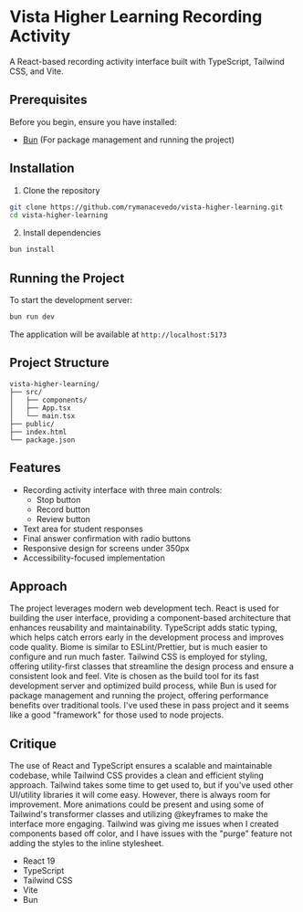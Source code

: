 # Vista Higher Learning Recording Activity

A React-based recording activity interface built with TypeScript, Tailwind CSS, and Vite.

## Prerequisites

Before you begin, ensure you have installed:
- [Bun](https://bun.sh/) (For package management and running the project)

## Installation

1. Clone the repository
```bash
git clone https://github.com/rymanacevedo/vista-higher-learning.git
cd vista-higher-learning
```

2. Install dependencies
```bash
bun install
```

## Running the Project

To start the development server:
```bash
bun run dev
```

The application will be available at `http://localhost:5173`

## Project Structure

```
vista-higher-learning/
├── src/
│   ├── components/
│   ├── App.tsx
│   └── main.tsx
├── public/
├── index.html
└── package.json
```

## Features

- Recording activity interface with three main controls:
  - Stop button
  - Record button
  - Review button
- Text area for student responses
- Final answer confirmation with radio buttons
- Responsive design for screens under 350px
- Accessibility-focused implementation

## Approach

The project leverages modern web development tech. React is used for building the user interface, providing a component-based architecture that enhances reusability and maintainability. TypeScript adds static typing, which helps catch errors early in the development process and improves code quality. Biome is similar to ESLint/Prettier, but is much easier to configure and run much faster. Tailwind CSS is employed for styling, offering utility-first classes that streamline the design process and ensure a consistent look and feel. Vite is chosen as the build tool for its fast development server and optimized build process, while Bun is used for package management and running the project, offering performance benefits over traditional tools. I've used these in pass project and it seems like a good "framework" for those used to node projects.

## Critique

The use of React and TypeScript ensures a scalable and maintainable codebase, while Tailwind CSS provides a clean and efficient styling approach. Tailwind takes some time to get used to, but if you've used other UI/utility libraries it will come easy.  However, there is always room for improvement. More animations could be present and using some of Tailwind's transformer classes and utilizing @keyframes to make the interface more engaging. Tailwind was giving me issues when I created components based off color, and I have issues with the "purge" feature not adding the styles to the inline stylesheet.

- React 19
- TypeScript
- Tailwind CSS
- Vite
- Bun
